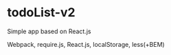 # todoList-v2
Simple app based on React.js

Webpack, require.js, React.js, localStorage, less(+BEM)
